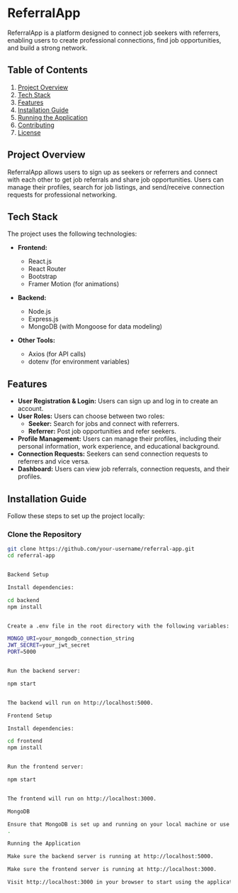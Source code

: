# ReferralApp

ReferralApp is a platform designed to connect job seekers with referrers, enabling users to create professional connections, find job opportunities, and build a strong network. 

## Table of Contents

1. [Project Overview](#project-overview)
2. [Tech Stack](#tech-stack)
3. [Features](#features)
4. [Installation Guide](#installation-guide)
5. [Running the Application](#running-the-application)
6. [Contributing](#contributing)
7. [License](#license)

## Project Overview

ReferralApp allows users to sign up as seekers or referrers and connect with each other to get job referrals and share job opportunities. Users can manage their profiles, search for job listings, and send/receive connection requests for professional networking.

## Tech Stack

The project uses the following technologies:

- **Frontend:**
  - React.js
  - React Router
  - Bootstrap
  - Framer Motion (for animations)

- **Backend:**
  - Node.js
  - Express.js
  - MongoDB (with Mongoose for data modeling)

- **Other Tools:**
  - Axios (for API calls)
  - dotenv (for environment variables)

## Features

- **User Registration & Login:** Users can sign up and log in to create an account.
- **User Roles:** Users can choose between two roles:
  - **Seeker:** Search for jobs and connect with referrers.
  - **Referrer:** Post job opportunities and refer seekers.
- **Profile Management:** Users can manage their profiles, including their personal information, work experience, and educational background.
- **Connection Requests:** Seekers can send connection requests to referrers and vice versa.
- **Dashboard:** Users can view job referrals, connection requests, and their profiles.

## Installation Guide

Follow these steps to set up the project locally:

### Clone the Repository

```bash
git clone https://github.com/your-username/referral-app.git
cd referral-app


Backend Setup

Install dependencies:

cd backend
npm install


Create a .env file in the root directory with the following variables:

MONGO_URI=your_mongodb_connection_string
JWT_SECRET=your_jwt_secret
PORT=5000


Run the backend server:

npm start


The backend will run on http://localhost:5000.

Frontend Setup

Install dependencies:

cd frontend
npm install


Run the frontend server:

npm start


The frontend will run on http://localhost:3000.

MongoDB

Ensure that MongoDB is set up and running on your local machine or use a cloud-based MongoDB service like MongoDB Atlas
.

Running the Application

Make sure the backend server is running at http://localhost:5000.

Make sure the frontend server is running at http://localhost:3000.

Visit http://localhost:3000 in your browser to start using the application.